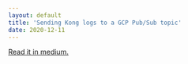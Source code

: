 ```yaml
---
layout: default
title: 'Sending Kong logs to a GCP Pub/Sub topic'
date: 2020-12-11
---
```


<a href="https://medium.com/aiincube-engineering/sending-kong-logs-to-a-gcp-pub-sub-topic-dc89f4d299ca">Read it in medium.</a>

